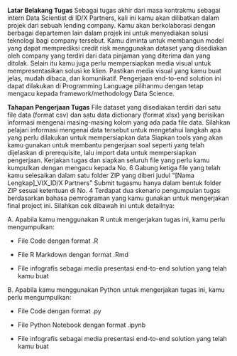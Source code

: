 **Latar Belakang Tugas**
Sebagai tugas akhir dari masa kontrakmu sebagai intern Data Scientist di ID/X Partners, kali ini kamu akan dilibatkan dalam projek dari sebuah lending company. Kamu akan berkolaborasi dengan berbagai departemen lain dalam projek ini untuk menyediakan solusi teknologi bagi company tersebut. Kamu diminta untuk membangun model yang dapat memprediksi credit risk menggunakan dataset yang disediakan oleh company yang terdiri dari data pinjaman yang diterima dan yang ditolak. Selain itu kamu juga perlu mempersiapkan media visual untuk mempresentasikan solusi ke klien. Pastikan media visual yang kamu buat jelas, mudah dibaca, dan komunikatif. Pengerjaan end-to-end solution ini dapat dilakukan di Programming Language pilihanmu dengan tetap mengacu kepada framework/methodology Data Science.

**Tahapan Pengerjaan Tugas**
File dataset yang disediakan terdiri dari satu file data (format csv) dan satu data dictionary (format xlsx) yang berisikan informasi mengenai masing-masing kolom yang ada pada file data. Silahkan pelajari informasi mengenai data tersebut untuk mengetahui langkah apa yang perlu dilakukan untuk mempersiapkan data
Siapkan tools yang akan kamu gunakan untuk membantu pengerjaan soal seperti yang telah dijelaskan di prerequisite, lalu import data untuk mempersiapkan pengerjaan.
Kerjakan tugas dan siapkan seluruh file yang perlu kamu kumpulkan dengan mengacu kepada No. 6
Gabung ketiga file yang telah kamu selesaikan dalam satu folder ZIP yang diberi judul "[Nama Lengkap]_VIX_ID/X Partners"
Submit tugasmu hanya dalam bentuk folder ZIP sesuai ketentuan di No. 4
Terdapat dua skenario pengumpulan tugas berdasarkan bahasa pemrograman yang kamu gunakan untuk mengerjakan final project ini. Silahkan cek dibawah ini untuk detailnya:


A. Apabila kamu menggunakan R untuk mengerjakan tugas ini, kamu perlu mengumpulkan:

- File Code dengan format .R

- File R Markdown dengan format .Rmd

- File infografis sebagai media presentasi end-to-end solution yang telah kamu buat



B. Apabila kamu menggunakan Python untuk mengerjakan tugas ini, kamu perlu mengumpulkan:

- File Code dengan format .py

- File Python Notebook dengan format .ipynb

- File infografis sebagai media presentasi end-to-end solution yang telah kamu buat
